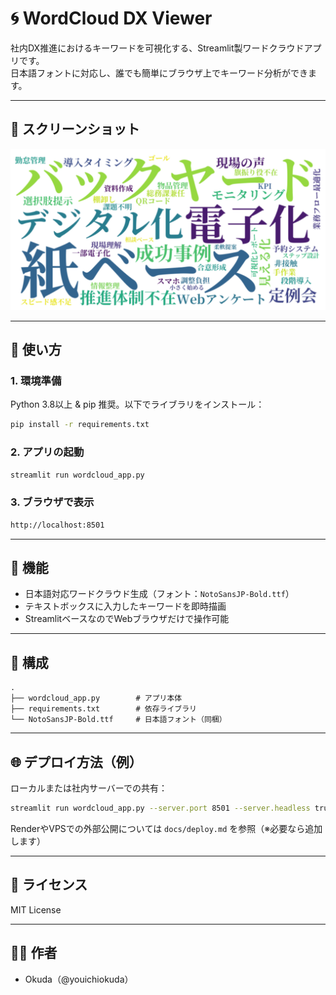 
# 🌀 WordCloud DX Viewer

社内DX推進におけるキーワードを可視化する、Streamlit製ワードクラウドアプリです。  
日本語フォントに対応し、誰でも簡単にブラウザ上でキーワード分析ができます。

---

## 📸 スクリーンショット

![screenshot](https://github.com/youichiokuda/wordcloud/blob/main/screenshot.png)

---

## 🚀 使い方

### 1. 環境準備

Python 3.8以上 & pip 推奨。以下でライブラリをインストール：

```bash
pip install -r requirements.txt
```

### 2. アプリの起動

```bash
streamlit run wordcloud_app.py
```

### 3. ブラウザで表示

```bash
http://localhost:8501
```

---

## 📝 機能

- 日本語対応ワードクラウド生成（フォント：`NotoSansJP-Bold.ttf`）
- テキストボックスに入力したキーワードを即時描画
- StreamlitベースなのでWebブラウザだけで操作可能

---

## 📁 構成

```
.
├── wordcloud_app.py        # アプリ本体
├── requirements.txt        # 依存ライブラリ
└── NotoSansJP-Bold.ttf     # 日本語フォント（同梱）
```

---

## 🌐 デプロイ方法（例）

ローカルまたは社内サーバーでの共有：

```bash
streamlit run wordcloud_app.py --server.port 8501 --server.headless true
```

RenderやVPSでの外部公開については `docs/deploy.md` を参照（※必要なら追加します）

---

## 📄 ライセンス

MIT License

---

## 🙋‍♂️ 作者

- Okuda（@youichiokuda）
